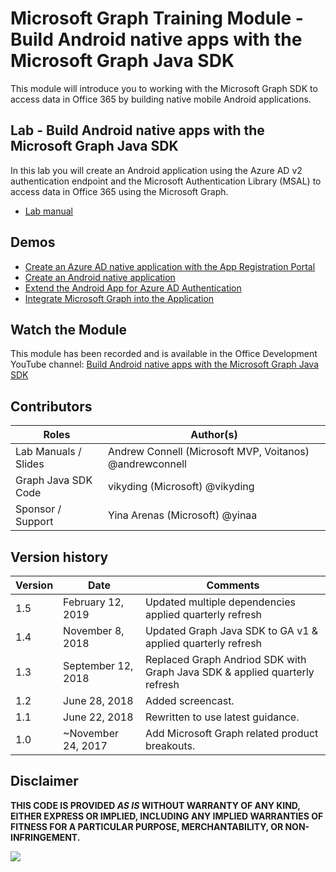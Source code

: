 # Microsoft Graph Training Module - Build Android native apps with the Microsoft Graph Java SDK

This module will introduce you to working with the Microsoft Graph SDK to access data in Office 365 by building native mobile Android applications.

## Lab - Build Android native apps with the Microsoft Graph Java SDK

In this lab you will create an Android application using the Azure AD v2 authentication endpoint and the Microsoft Authentication Library (MSAL) to access data in Office 365 using the Microsoft Graph.

- [Lab manual](./Lab.md)

## Demos

- [Create an Azure AD native application with the App Registration Portal](./Demos/01-arp-app)
- [Create an Android native application](./Demos/02-create-app)
- [Extend the Android App for Azure AD Authentication](./Demos/03-add-aad-auth)
- [Integrate Microsoft Graph into the Application](./Demos/04-add-msgraph)

## Watch the Module

This module has been recorded and is available in the Office Development YouTube channel: [Build Android native apps with the Microsoft Graph Java SDK](https://youtu.be/Yk0FMwXanck)

## Contributors

| Roles                | Author(s)                                               |
| -------------------- | ------------------------------------------------------- |
| Lab Manuals / Slides | Andrew Connell (Microsoft MVP, Voitanos) @andrewconnell |
| Graph Java SDK Code  | vikyding (Microsoft) @vikyding                          |
| Sponsor / Support    | Yina Arenas (Microsoft) @yinaa                          |

## Version history

| Version | Date               | Comments                                                                   |
| ------- | ------------------ | -------------------------------------------------------------------------- |
| 1.5     | February 12, 2019  | Updated multiple dependencies applied quarterly refresh                    |
| 1.4     | November 8, 2018   | Updated Graph Java SDK to GA v1 & applied quarterly refresh                |
| 1.3     | September 12, 2018 | Replaced Graph Andriod SDK with Graph Java SDK & applied quarterly refresh |
| 1.2     | June 28, 2018      | Added screencast.                                                          |
| 1.1     | June 22, 2018      | Rewritten to use latest guidance.                                          |
| 1.0     | ~November 24, 2017 | Add Microsoft Graph related product breakouts.                             |

## Disclaimer

**THIS CODE IS PROVIDED _AS IS_ WITHOUT WARRANTY OF ANY KIND, EITHER EXPRESS OR IMPLIED, INCLUDING ANY IMPLIED WARRANTIES OF FITNESS FOR A PARTICULAR PURPOSE, MERCHANTABILITY, OR NON-INFRINGEMENT.**

<img src="https://telemetry.sharepointpnp.com/msgraph-training-android" />
